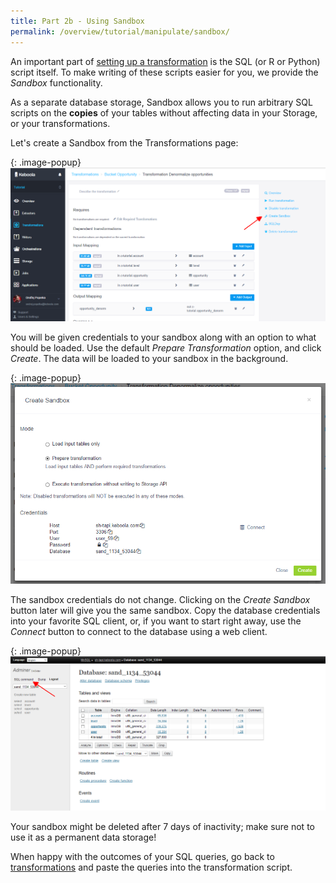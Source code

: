 ```yaml
---
title: Part 2b - Using Sandbox
permalink: /overview/tutorial/manipulate/sandbox/
---
```


An important part of [setting up a transformation](/overview/tutorial/manipulate/) is the SQL (or R or Python) script itself. 
To make writing of these scripts easier for you, we provide the *Sandbox* functionality.

As a separate database storage, Sandbox allows you to run arbitrary SQL scripts on the
**copies** of your tables without affecting data in your Storage, or your transformations. 

Let's create a Sandbox from the Transformations page:

{: .image-popup}
![Screenshot - Transformations Console](/overview/tutorial/manipulate/transformations-intro-2.png)

You will be given credentials to your sandbox along with an option to what should be loaded. 
Use the default *Prepare Transformation* option, and click *Create*. The data will be loaded to your sandbox in the background.

{: .image-popup}
![Screenshot - Create Sandbox](/overview/tutorial/manipulate/transformations-create-sandbox.png)

The sandbox credentials do not change. Clicking on the *Create Sandbox* button later will give you the same sandbox. 
Copy the database credentials into your favorite SQL client, 
or, if you want to start right away, use the *Connect* button to connect to the database using a web client. 

{: .image-popup}
![Screenshot - Sandbox](/overview/tutorial/manipulate/sandbox-intro.png)

Your sandbox might be deleted after 7 days of inactivity; make sure not to use it as a permanent data storage!

When happy with the outcomes of your SQL queries, go back to [transformations](/overview/tutorial/manipulate/) 
and paste the queries into the transformation script.  
